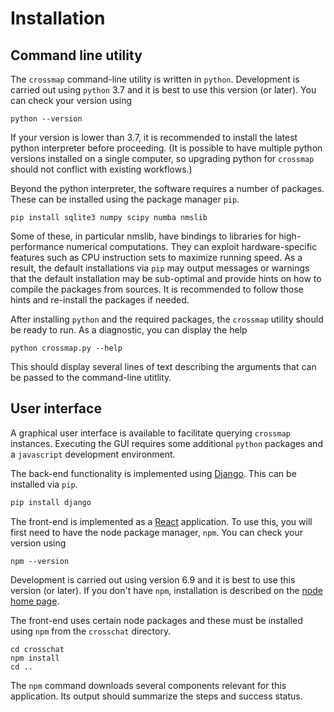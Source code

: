 # Installation

## Command line utility

The `crossmap` command-line utility is written in `python`. Development is carried out using `python` 3.7 and it is best to use this version (or later). You can check your version using

```
python --version
``` 

If your version is lower than 3.7, it is recommended to install the latest python interpreter before proceeding. (It is possible to have multiple python versions installed on a single computer, so upgrading python for `crossmap` should not conflict with existing workflows.)

Beyond the python interpreter, the software requires a number of packages. These can be installed using the package manager `pip`.

```
pip install sqlite3 numpy scipy numba nmslib
```

Some of these, in particular nmslib, have bindings to libraries for high-performance numerical computations. They can exploit hardware-specific features such as CPU instruction sets to maximize running speed. As a result, the default installations via `pip` may output messages or warnings that the default installation may be sub-optimal and provide hints on how to compile the packages from sources. It is recommended to follow those hints and re-install the packages if needed. 

After installing `python` and the required packages, the `crossmap` utility should be ready to run. As a diagnostic, you can display the help 

```
python crossmap.py --help
``` 

This should display several lines of text describing the arguments that can be passed to the command-line utitlity.



## User interface

A graphical user interface is available to facilitate querying `crossmap` instances. Executing the GUI requires some additional `python` packages and a `javascript` development environment.

The back-end functionality is implemented using [Django](https://www.djangoproject.com/). This can be installed via `pip`. 

```python
pip install django
```

The front-end is implemented as a [React](https://reactjs.org/) application. To use this, you will first need to have the node package manager, `npm`. You can check your version using

```
npm --version
```

Development is carried out using version 6.9 and it is best to use this version (or later). If you don't have `npm`, installation is described on the [node home page](https://nodejs.org/). 

The front-end uses certain node packages and these must be installed using `npm` from the `crosschat` directory.

```
cd crosschat
npm install
cd ..
```

The `npm` command downloads several components relevant for this application. Its output should summarize the steps and success status. 

